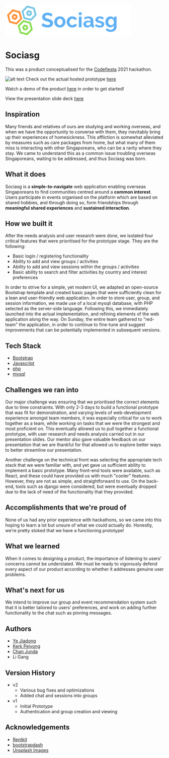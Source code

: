 ![alt text](https://github.com/yejiadong/Sociasg/blob/master/assets/images/logo.png)
# Sociasg
This was a product conceptualised for the [Codefiesta](https://codefiesta.sg/) 2021 hackathon.

![alt text](https://github.com/yejiadong/Sociasg/blob/master/assets/images/loginpage.png)
Check out the actual hosted prototype [here](https://www.yejiadong.xyz/sociasg)

Watch a demo of the product [here](https://www.youtube.com/watch?v=OVOB0lqMlNU) in order to get started!

View the presentation slide deck [here](https://docs.google.com/presentation/d/1Zh9gNYrab8BWlmbgokpuzLTRPTv3Amw9lOwHRPat7YY/edit?usp=sharing)

## Inspiration
Many friends and relatives of ours are studying and working overseas, and when we have the opportunity to converse with them, they inevitably bring up their experiences of homesickness. This affliction is somewhat alleviated by measures such as care packages from home, but what many of them miss is interacting with other Singaporeans, who can be a rarity where they stay. We came to understand this as a common issue troubling overseas Singaporeans, waiting to be addressed, and thus Sociasg was born.
## What it does
Sociasg is a **simple-to-navigate** web application enabling overseas Singaporeans to find communities centred around a **common interest**. Users participate in events organised on the platform which are based on shared hobbies, and through doing so, form friendships through **meaningful shared experiences** and **sustained interaction**.
## How we built it
After the needs analysis and user research were done, we isolated four critical features that were prioritised for the prototype stage. They are the following:
- Basic login / registering functionality
- Ability to add and view groups / activities
- Ability to add and view sessions within the groups / activities
- Basic ability to search and filter activities by country and interest preferences

In order to strive for a simple, yet modern UI, we adapted an open-source Bootstrap template and created basic pages that were sufficiently clean for a lean and user-friendly web application. In order to store user, group, and session information, we made use of a local mysqli database, with PHP selected as the server-side language. Following this, we immediately launched into the actual implementation, and refining elements of the web application along the way. On Sunday, the entire team gathered to "red-team" the application, in order to continue to fine-tune and suggest improvements that can be potentially implemented in subsequent versions.

## Tech Stack
- [Bootstrap](https://getbootstrap.com/)
- [Javascript](https://www.javascript.com/)
- [php](https://www.php.net/)
- [mysql](https://www.mysql.com/)

## Challenges we ran into
Our major challenge was ensuring that we prioritised the correct elements due to time constraints. With only 2-3 days to build a functional prototype that was fit for demonstration, and varying levels of web-development experience amongst team members, it was especially critical for us to work together as a team, while working on tasks that we were the strongest and most proficient on. This eventually allowed us to pull together a functional prototype, with user research and needs analysis carried out in our presentation slides. Our mentor also gave valuable feedback on our presentation that we are thankful for that allowed us to explore better ways to better streamline our presentation.

Another challenge on the technical front was selecting the appropriate tech stack that we were familiar with, and yet gave us sufficient ability to implement a basic prototype. Many front-end tools were available, such as React, and these could have provided us with much "cooler" features. However, they are not as simple, and straightforward to use. On the back-end, tools such as django were considered, but were eventually dropped due to the lack of need of the functionality that they provided. 
## Accomplishments that we're proud of
None of us had any prior experience with hackathons, so we came into this hoping to learn a lot but unsure of what we could actually do. Honestly, we’re pretty stoked that we have a functioning prototype!
## What we learned
When it comes to designing a product, the importance of listening to users’ concerns cannot be understated. We must be ready to vigorously defend every aspect of our product according to whether it addresses genuine user problems.
## What's next for us
We intend to improve our group and event recommendation system such that it is better tailored to users’ preferences, and work on adding further functionality to the chat such as pinning messages.

## Authors

- [Ye Jiadong](https://www.linkedin.com/in/yejiadong/)
- [Kerk Peiyong](https://www.linkedin.com/in/kerkpeiyong/)
- [Chan Junda](https://www.linkedin.com/in/chan-jun-da-500457204/)
- Li Gang

## Version History

* v2
    * Various bug fixes and optimizations
    * Added chat and sessions into groups
* v1
    * Initial Prototype
    * Authentication and group creation and viewing


## Acknowledgements
- [Rentkit](https://easetemplate.com/downloads/rentkit-directory-listing-bootstrap-theme/)
- [bootstrapdash](https://www.bootstrapdash.com/product/free-bootstrap-login/)
- [Unsplash Images](unsplash.com)